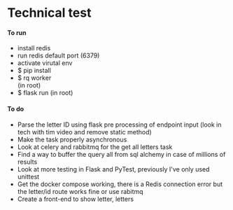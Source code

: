 # Technical test


#### To run
- install redis
- run redis default port (6379)
- activate virutal env 
- $ pip install 
- $ rq worker  
(in root)
- $ flask run 
(in root)

#### To do

- Parse the letter ID using flask pre processing of endpoint input (look in tech with tim video and remove static method)
- Make the task properly asynchronous
- Look at celery and rabbitmq for the get all letters task 
- Find a way to buffer the query all from sql alchemy in case of millions of results 
- Look at more testing in Flask and PyTest, previously I've only used unittest
- Get the docker compose working, there is a Redis connection error but the letter/id route works fine or use rabitmq
- Create a front-end to show letter, letters